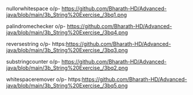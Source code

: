 

nullorwhitespace o/p- https://github.com/Bharath-HD/Advanced-java/blob/main/3b_String%20Exercise_/3bq1.png

palindromechecker o/p- https://github.com/Bharath-HD/Advanced-java/blob/main/3b_String%20Exercise_/3bq4.png

reversestring o/p- https:https://github.com/Bharath-HD/Advanced-java/blob/main/3b_String%20Exercise_/3bq3.png

substringcounter o/p- https://github.com/Bharath-HD/Advanced-java/blob/main/3b_String%20Exercise_/3bq2.png

whitespaceremover o/p- https:https://github.com/Bharath-HD/Advanced-java/blob/main/3b_String%20Exercise_/3bq5.png
